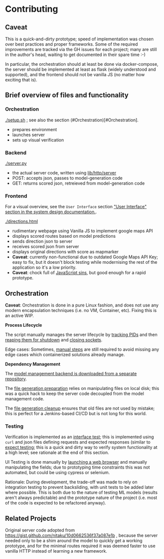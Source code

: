 # Contributing

## Caveat

This is a quick-and-dirty prototype; speed of implementation was chosen over best practices and proper frameworks. Some of the required improvements are tracked via the GH issues for each project; many are still in the author's head, waiting to get documented in their spare time :-)

In particular, the orchestration should at least be done via docker-compose, the server should be implemented at least as flask (widely understood and supported), and the frontend should not be vanilla JS (no matter how exciting that is).

## Brief overview of files and functionality

### Orchestration
[./setup.sh](./setup.sh) ; see also the section (#Orchestration)[#Orchestration].
* prepares environment
* launches server
* sets up visual verification

### Backend
[./server.py](./server.py)
* the actual server code, written using [lib/http/server](https://docs.python.org/3/library/http.server.html)
* POST: accepts json, passes to model-generation code
* GET:  returns scored json, retreieved from model-generation code


### Frontend
For a visual overview, see the `User Interface` section ["User Interface" section in the system design documentation.](https://github.com/YoinkBird/cyclesafe/blob/report/report/report.md#user-application).

[./directions.html](./directions.html)
* rudimentary webpage using Vanilla JS to implement google maps API
* displays scored routes based on model predictions
* sends direction json to server
* receives scored json from server
* displays original directions with score as mapmarker
* **Caveat**: currently non-functional due to outdated Google Maps API Key; easy to fix, but it doesn't block testing while modernising the rest of the application so it's a low priority.
* **Caveat**: chock full of [JavaScript sins](https://github.com/YoinkBird/cyclesafe_server/blob/60c8ffaea646c9f680458f03c5ddef7f055a65df/client.html#L106), but good enough for a rapid prototype.

## Orchestration

**Caveat**: Orchestration is done in a pure Linux fashion, and does not use any modern encapsulation techniques (i.e. no VM, Container, etc). Fixing this is an active WIP.

**Process Lifecycle**

The script manually manages the server lifecycle by [tracking PIDs](https://github.com/YoinkBird/cyclesafe_server/blob/042205c4797c1c8450879f8659ad4384589811ef/setup.sh#L171) and then [reaping them for shutdown](https://github.com/YoinkBird/cyclesafe_server/blob/042205c4797c1c8450879f8659ad4384589811ef/setup.sh#L222)
 and [closing sockets](https://github.com/YoinkBird/cyclesafe_server/blob/042205c4797c1c8450879f8659ad4384589811ef/setup.sh#L180).

Edge cases: Sometimes, [manual steps](https://github.com/YoinkBird/cyclesafe_server/blob/042205c4797c1c8450879f8659ad4384589811ef/setup.sh#L121) are still required to avoid missing any edge cases which containerized solutions already manage.

**Dependency Management**

The [model management backend is downloaded from a separate repository](https://github.com/YoinkBird/cyclesafe_server/blob/042205c4797c1c8450879f8659ad4384589811ef/setup.sh#L89).

The [file generation preparation](https://github.com/YoinkBird/cyclesafe_server/blob/042205c4797c1c8450879f8659ad4384589811ef/setup.sh#L130) relies on manipulating files on local disk; this was a quick hack to keep the server code decoupled from the model management code.

The [file generation cleanup](https://github.com/YoinkBird/cyclesafe_server/blob/042205c4797c1c8450879f8659ad4384589811ef/setup.sh#L100) ensures that old files are not used by mistake; this is perfect for a Jenkins-based CI/CD but is not long for this world.

### Testing

Verification is implemented as an [interface test](https://github.com/YoinkBird/cyclesafe_server/blob/042205c4797c1c8450879f8659ad4384589811ef/setup.sh#L187); this is implemented using `curl` and json files defining requests and expected responses (similar to [expect testing](https://en.wikipedia.org/wiki/Expect); this is a quick and dirty way to verify system functionality at a high level; see rationale at the end of this section.

UI Testing is done manually by [launching a web browser](https://github.com/YoinkBird/cyclesafe_server/blob/042205c4797c1c8450879f8659ad4384589811ef/setup.sh#L212) and manually manipulating the fields; due to prototyping time constraints this was not automated, but could be using cypress or selenium.

Rationale: During development, the trade-off was made to rely on integration testing to prevent backsliding, with unit tests to be added later where possible. This is both due to the nature of testing ML models (results aren't always predictable) and the prototype nature of the project (i.e. most of the code is expected to be refactored anyway).

## Related Projects

Original server code adopted from https://gist.github.com/nitaku/10d0662536f37a087e1b
, because the server needed only to be a shim around the model to quickly get a working prototype, and for the minimal routes required it was deemed faster to use vanilla HTTP instead of learning a new framework.
